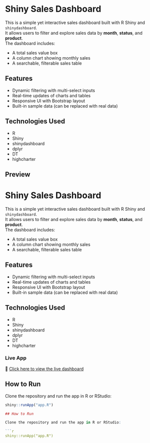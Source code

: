 # Shiny Sales Dashboard

This is a simple yet interactive sales dashboard built with R Shiny and `shinydashboard`.  
It allows users to filter and explore sales data by **month**, **status**, and **product**.  
The dashboard includes:

- A total sales value box
- A column chart showing monthly sales
- A searchable, filterable sales table

## Features

- Dynamic filtering with multi-select inputs
- Real-time updates of charts and tables
- Responsive UI with Bootstrap layout
- Built-in sample data (can be replaced with real data)

## Technologies Used

- R
- Shiny
- shinydashboard
- dplyr
- DT
- highcharter

## Preview

# Shiny Sales Dashboard

This is a simple yet interactive sales dashboard built with R Shiny and `shinydashboard`.  
It allows users to filter and explore sales data by **month**, **status**, and **product**.  
The dashboard includes:

- A total sales value box
- A column chart showing monthly sales
- A searchable, filterable sales table

## Features

- Dynamic filtering with multi-select inputs
- Real-time updates of charts and tables
- Responsive UI with Bootstrap layout
- Built-in sample data (can be replaced with real data)

## Technologies Used

- R
- Shiny
- shinydashboard
- dplyr
- DT
- highcharter

### Live App

🔗 [Click here to view the live dashboard](https://Zanjiran.shinyapps.io/sales/)


## How to Run

Clone the repository and run the app in R or RStudio:

```r
shiny::runApp("app.R")

## How to Run

Clone the repository and run the app in R or RStudio:

```r
shiny::runApp("app.R")
